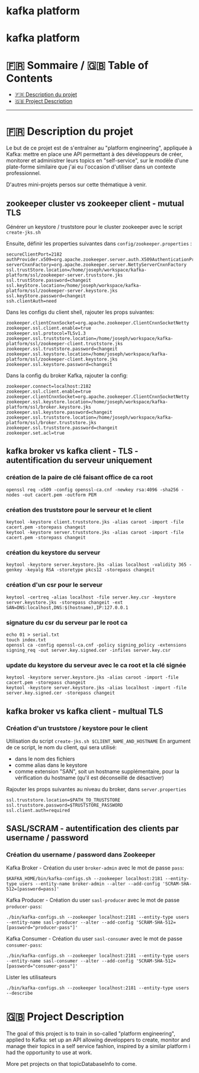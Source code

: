 # kafka platform

# kafka platform

:fr: Sommaire / :gb: Table of Contents
=================

<!--ts-->

- [:fr: Description du projet](#fr-description-du-projet)
- [:gb: Project Description](#gb-project-description)

---

# :fr: Description du projet

Le but de ce projet est de s'entraîner au "platform engineering", appliquée à Kafka: mettre en place une API permettant 
à des développeurs de créer, monitorer et administrer leurs topics en "self-service", sur le modèle d'une plate-forme 
similaire que j'ai eu l'occasion d'utiliser dans un contexte professionnel.

D'autres mini-projets persos sur cette thématique à venir.

## zookeeper cluster vs zookeeper client - mutual TLS

Générer un keystore / truststore pour le cluster zookeeper avec le script `create-jks.sh`

Ensuite, définir les properties suivantes dans `config/zookeeper.properties` :

```properties
secureClientPort=2182
authProvider.x509=org.apache.zookeeper.server.auth.X509AuthenticationProvider
serverCnxnFactory=org.apache.zookeeper.server.NettyServerCnxnFactory
ssl.trustStore.location=/home/joseph/workspace/kafka-platform/ssl/zookeeper-server.truststore.jks
ssl.trustStore.password=changeit
ssl.keyStore.location=/home/joseph/workspace/kafka-platform/ssl/zookeeper-server.keystore.jks
ssl.keyStore.password=changeit
ssh.clientAuth=need
```

Dans les configs du client shell, rajouter les props suivantes: 

```properties
zookeeper.clientCnxnSocket=org.apache.zookeeper.ClientCnxnSocketNetty
zookeeper.ssl.client.enable=true
zookeeper.ssl.protocol=TLSv1.3
zookeeper.ssl.truststore.location=/home/joseph/workspace/kafka-platform/ssl/zookeeper-client.truststore.jks
zookeeper.ssl.truststore.password=changeit
zookeeper.ssl.keystore.location=/home/joseph/workspace/kafka-platform/ssl/zookeeper-client.keystore.jks
zookeeper.ssl.keystore.password=changeit
```

Dans la config du broker Kafka, rajouter la config:

```properties
zookeeper.connect=localhost:2182
zookeeper.ssl.client.enable=true
zookeeper.clientCnxnSocket=org.apache.zookeeper.ClientCnxnSocketNetty
zookeeper.ssl.keystore.location=/home/joseph/workspace/kafka-platform/ssl/broker.keystore.jks
zookeeper.ssl.keystore.password=changeit
zookeeper.ssl.truststore.location=/home/joseph/workspace/kafka-platform/ssl/broker.truststore.jks
zookeeper.ssl.truststore.password=changeit
zookeeper.set.acl=true
```

## kafka broker vs kafka client - TLS - autentification du serveur uniquement

### création de la paire de clé faisant office de ca root
```shell
openssl req -x509 -config openssl-ca.cnf -newkey rsa:4096 -sha256 -nodes -out cacert.pem -outform PEM
```

### création des truststore pour le serveur et le client
```shell
keytool -keystore client.truststore.jks -alias caroot -import -file cacert.pem -storepass changeit
keytool -keystore server.truststore.jks -alias caroot -import -file cacert.pem -storepass changeit
```

### création du keystore du serveur
```shell
keytool -keystore server.keystore.jks -alias localhost -validity 365 -genkey -keyalg RSA -storetype pkcs12 -storepass changeit
```

### création d'un csr pour le serveur
```shell
keytool -certreq -alias localhost -file server.key.csr -keystore server.keystore.jks -storepass changeit -ext SAN=DNS:localhost,DNS:$(hostname),IP:127.0.0.1
```

### signature du csr du serveur par le root ca
```shell
echo 01 > serial.txt
touch index.txt
openssl ca -config openssl-ca.cnf -policy signing_policy -extensions signing_req -out server.key.signed.cer -infiles server.key.csr
```

### update du keystore du serveur avec le ca root et la clé signée
```shell
keytool -keystore server.keystore.jks -alias caroot -import -file cacert.pem -storepass changeit
keytool -keystore server.keystore.jks -alias localhost -import -file server.key.signed.cer -storepass changeit
```

## kafka broker vs kafka client - multual TLS

### Création d'un truststore / keystore pour le client
Utilisation du script `create-jks.sh $CLIENT_NAME_AND_HOSTNAME`
En argument de ce script, le nom du client, qui sera utilisé: 

- dans le nom des fichiers
- comme alias dans le keystore
- comme extension "SAN", soit un hostname supplémentaire, pour la vérification du hostname (qu'il est déconseillé de désactiver)

Rajouter les props suivantes au niveau du broker, dans `server.properties`

```properties
ssl.truststore.location=$PATH_TO_TRUSTSTORE
ssl.truststore.password=$TRUSTSTORE_PASSWORD
ssl.client.auth=required
```

## SASL/SCRAM - autentification des clients par username / password

### Création du username / password dans Zookeeper

Kafka Broker - Création du user `broker-admin` avec le mot de passe `pass`:

```shell
$KAFKA_HOME/bin/kafka-configs.sh --zookeeper localhost:2181 --entity-type users --entity-name broker-admin --alter --add-config 'SCRAM-SHA-512=[password=pass]'
```

Kafka Producer - Création du user `sasl-producer` avec le mot de passe `producer-pass`:

```shell
./bin/kafka-configs.sh --zookeeper localhost:2181 --entity-type users --entity-name sasl-producer --alter --add-config 'SCRAM-SHA-512=[password="producer-pass"]'
```

Kafka Consumer - Création du user `sasl-consumer` avec le mot de passe `consumer-pass`:

```shell
./bin/kafka-configs.sh --zookeeper localhost:2181 --entity-type users --entity-name sasl-consumer --alter --add-config 'SCRAM-SHA-512=[password="consumer-pass"]'
```

Lister les utilisateurs

```shell
./bin/kafka-configs.sh --zookeeper localhost:2181 --entity-type users --describe
```

# :gb: Project Description

The goal of this project is to train in so-called "platform engineering", applied to Kafka: set up an API allowing 
developpers to create, monitor and manage their topics in a self service fashion, inspired by a similar platform i 
had the opportunity to use at work.

More pet projects on that topicDatabaseInfo to come.
